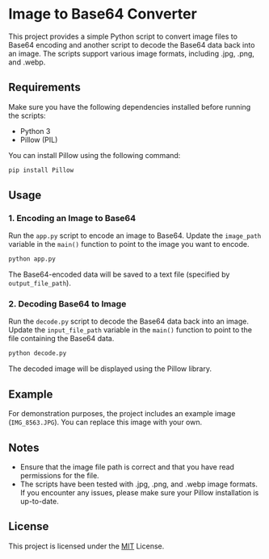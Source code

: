 # Image to Base64 Converter

This project provides a simple Python script to convert image files to Base64 encoding and another script to decode the Base64 data back into an image. The scripts support various image formats, including .jpg, .png, and .webp.

## Requirements

Make sure you have the following dependencies installed before running the scripts:

- Python 3
- Pillow (PIL)

You can install Pillow using the following command:

```bash
pip install Pillow
```

## Usage

### 1. Encoding an Image to Base64

Run the `app.py` script to encode an image to Base64. Update the `image_path` variable in the `main()` function to point to the image you want to encode.

```bash
python app.py
```

The Base64-encoded data will be saved to a text file (specified by `output_file_path`).

### 2. Decoding Base64 to Image

Run the `decode.py` script to decode the Base64 data back into an image. Update the `input_file_path` variable in the `main()` function to point to the file containing the Base64 data.

```bash
python decode.py
```

The decoded image will be displayed using the Pillow library.

## Example

For demonstration purposes, the project includes an example image (`IMG_8563.JPG`). You can replace this image with your own.

## Notes

- Ensure that the image file path is correct and that you have read permissions for the file.
- The scripts have been tested with .jpg, .png, and .webp image formats. If you encounter any issues, please make sure your Pillow installation is up-to-date.

## License

This project is licensed under the [MIT](https://choosealicense.com/licenses/mit/) License.